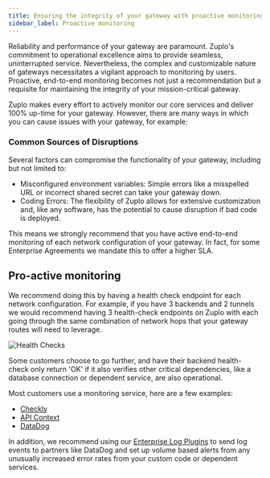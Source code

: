 ```yaml
---
title: Ensuring the integrity of your gateway with proactive monitoring
sidebar_label: Proactive monitoring
---
```


Reliability and performance of your gateway are paramount. Zuplo's commitment to
operational excellence aims to provide seamless, uninterrupted service.
Nevertheless, the complex and customizable nature of gateways necessitates a
vigilant approach to monitoring by users. Proactive, end-to-end monitoring
becomes not just a recommendation but a requisite for maintaining the integrity
of your mission-critical gateway.

Zuplo makes every effort to actively monitor our core services and deliver 100%
up-time for your gateway. However, there are many ways in which you can cause
issues with your gateway, for example:

### Common Sources of Disruptions

Several factors can compromise the functionality of your gateway, including but
not limited to:

- Misconfigured environment variables: Simple errors like a misspelled URL or
  incorrect shared secret can take your gateway down.
- Coding Errors: The flexibility of Zuplo allows for extensive customization
  and, like any software, has the potential to cause disruption if bad code is
  deployed.

This means we strongly recommend that you have active end-to-end monitoring of
each network configuration of your gateway. In fact, for some Enterprise
Agreements we mandate this to offer a higher SLA.

## Pro-active monitoring

We recommend doing this by having a health check endpoint for each network
configuration. For example, if you have 3 backends and 2 tunnels we would
recommend having 3 health-check endpoints on Zuplo with each going through the
same combination of network hops that your gateway routes will need to leverage.

![Health Checks](https://cdn.zuplo.com/uploads/health-checks.png)

Some customers choose to go further, and have their backend health-check only
return 'OK' if it also verifies other critical dependencies, like a database
connection or dependent service, are also operational.

Most customers use a monitoring service, here are a few examples:

- [Checkly](https://checklyhq.com)
- [API Context](https://apicontext.com)
- [DataDog](https://www.datadoghq.com/dg/apm/synthetics/api-test)

In addition, we recommend using our
[Enterprise Log Plugins](https://zuplo.com/docs/articles/log-plugins#plugins) to
send log events to partners like DataDog and set up volume based alerts from any
unusually increased error rates from your custom code or dependent services.
